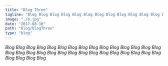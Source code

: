 ```yaml
---
title: "Blog Three"
tagline: "Blog Blog Blog Blog Blog Blog Blog Blog Blog Blog Blog Blog Blog Blog Blog Blog Blog Blog Blog Blog Blog Blog "
image: "./b.jpg"
date: "2017-08-10"
path: "blog/blogThree"
type: "blog"
---
```


_Blog Blog Blog Blog Blog Blog Blog Blog Blog Blog Blog Blog Blog Blog Blog Blog Blog Blog Blog Blog Blog Blog Blog Blog Blog Blog Blog Blog Blog Blog Blog Blog Blog Blog_
